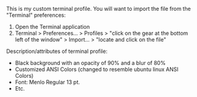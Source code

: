 This is my custom terminal profile. You will want to import the file from the "Terminal" preferences:
1. Open the Terminal application
2. Terminal > Preferences... > Profiles > "click on the gear at the bottom left of the window" > Import... > "locate and click on the file" 

Description/attributes of terminal profile:
- Black background with an opacity of 90% and a blur of 80%
- Customized ANSI Colors (changed to resemble ubuntu linux ANSI Colors)
- Font: Menlo Regular 13 pt.
- Etc.